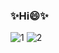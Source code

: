### ✨Hi😄✨


<!--
**jaistarx/jaistarx** is a ✨ _special_ ✨ repository because its `README.md` (this file) appears on your GitHub profile.

Here are some ideas to get you started:

- 🔭 I’m currently working on ...
- 🌱 I’m currently learning ...
- 👯 I’m looking to collaborate on ...
- 🤔 I’m looking for help with ...
- 💬 Ask me about ...
- 📫 How to reach me: ...
- 😄 Pronouns: ...
- ⚡ Fun fact: ...
-->

![1](https://user-images.githubusercontent.com/57367854/119665616-33c3d580-be52-11eb-8fcf-5f9d7bbdd7d7.gif)
![2](https://user-images.githubusercontent.com/57367854/119666911-6cb07a00-be53-11eb-9700-3d7b6f8c09b6.gif)
